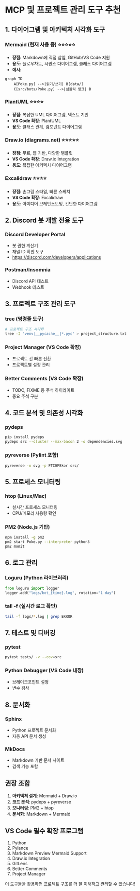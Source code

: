 # MCP 및 프로젝트 관리 도구 추천

## 1. 다이어그램 및 아키텍처 시각화 도구

### **Mermaid** (현재 사용 중) ⭐⭐⭐⭐⭐
- **장점**: Markdown에 직접 삽입, GitHub/VS Code 지원
- **용도**: 플로우차트, 시퀀스 다이어그램, 클래스 다이어그램
- **예시**:
```mermaid
graph TD
    A[Poke.py] -->|읽기/쓰기| B[data/]
    C[src/bots/Poke.py] -->|심볼릭 링크| B
```

### **PlantUML** ⭐⭐⭐⭐
- **장점**: 복잡한 UML 다이어그램, 텍스트 기반
- **VS Code 확장**: PlantUML
- **용도**: 클래스 관계, 컴포넌트 다이어그램

### **Draw.io (diagrams.net)** ⭐⭐⭐⭐⭐
- **장점**: 무료, 웹 기반, 다양한 템플릿
- **VS Code 확장**: Draw.io Integration
- **용도**: 복잡한 아키텍처 다이어그램

### **Excalidraw** ⭐⭐⭐⭐
- **장점**: 손그림 스타일, 빠른 스케치
- **VS Code 확장**: Excalidraw
- **용도**: 아이디어 브레인스토밍, 간단한 다이어그램

## 2. Discord 봇 개발 전용 도구

### **Discord Developer Portal**
- 봇 권한 계산기
- 채널 ID 확인 도구
- https://discord.com/developers/applications

### **Postman/Insomnia**
- Discord API 테스트
- Webhook 테스트

## 3. 프로젝트 구조 관리 도구

### **tree** (명령줄 도구)
```bash
# 프로젝트 구조 시각화
tree -I 'venv|__pycache__|*.pyc' > project_structure.txt
```

### **Project Manager** (VS Code 확장)
- 프로젝트 간 빠른 전환
- 프로젝트별 설정 관리

### **Better Comments** (VS Code 확장)
- TODO, FIXME 등 주석 하이라이트
- 중요 주석 구분

## 4. 코드 분석 및 의존성 시각화

### **pydeps**
```bash
pip install pydeps
pydeps src --cluster --max-bacon 2 -o dependencies.svg
```

### **pyreverse** (Pylint 포함)
```bash
pyreverse -o svg -p PTCGPBkor src/
```

## 5. 프로세스 모니터링

### **htop** (Linux/Mac)
- 실시간 프로세스 모니터링
- CPU/메모리 사용량 확인

### **PM2** (Node.js 기반)
```bash
npm install -g pm2
pm2 start Poke.py --interpreter python3
pm2 monit
```

## 6. 로그 관리

### **Loguru** (Python 라이브러리)
```python
from loguru import logger
logger.add("logs/bot_{time}.log", rotation="1 day")
```

### **tail -f** (실시간 로그 확인)
```bash
tail -f logs/*.log | grep ERROR
```

## 7. 테스트 및 디버깅

### **pytest**
```bash
pytest tests/ -v --cov=src
```

### **Python Debugger** (VS Code 내장)
- 브레이크포인트 설정
- 변수 검사

## 8. 문서화

### **Sphinx**
- Python 프로젝트 문서화
- 자동 API 문서 생성

### **MkDocs**
- Markdown 기반 문서 사이트
- 검색 기능 포함

## 권장 조합

1. **아키텍처 설계**: Mermaid + Draw.io
2. **코드 분석**: pydeps + pyreverse
3. **모니터링**: PM2 + htop
4. **문서화**: Markdown + Mermaid

## VS Code 필수 확장 프로그램
1. Python
2. Pylance
3. Markdown Preview Mermaid Support
4. Draw.io Integration
5. GitLens
6. Better Comments
7. Project Manager

이 도구들을 활용하면 프로젝트 구조를 더 잘 이해하고 관리할 수 있습니다!